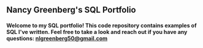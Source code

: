 ## Nancy Greenberg's SQL Portfolio
#### Welcome to my SQL portfolio! This code repository contains examples of SQL I've written. Feel free to take a look and reach out if you have any questions: nlgreenberg50@gmail.com
